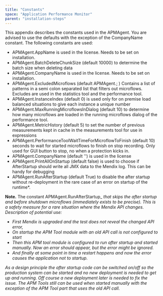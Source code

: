 ```yaml
---
title: "Constants"
space: "Application Performance Monitor"
parent: "installation-steps"
---
```

This appendix describes the constants used in the APMAgent. You are advised to use the defaults with the exception of the CompanyName constant.
The following constants are used:

*   APMAgent.AppName is used in the license. Needs to be set on installation.
*   APMAgent.BatchDeleteChunkSize (default 10000) to determine the batch size when deleting data
*   APMAgent.CompanyName is used in the license. Needs to be set on installation.
*   APMAgent.ExcludedMicroflows (default APMAgent.; ) Contains a list of patterns in a semi colon separated
 list that filters out microflows. Excludes are used in the statistics tool and the performance tool.
*   APMAgent.InstanceIndex (default 0) is used only for on premise load balanced situations to give each 
instance a unique number
*   APMAgent.MaxRunningMicroflowsInDialog (default 10) to determine how many microflows are loaded in the
 running microflows dialog of the performance tool.
*   APMAgent.MetricHistory (default 5) to set the number of previous measurements kept in cache in the 
measurements tool for use in expressions
*   APMAgent.PerformanceToolWaitTimeForMicroflowToFinish (default 10) seconds to wait for started microflows
 to finish on stop recording. Only used for GUI button to stop, no when a protection kicks in.
*   APMAgent.CompanyName (default '<company name constant>') is used in the license
*   APMAgent.PrintAllOnStartup (default false) is used to choose if AfterStartup should write all JMX data
 to the Mendix log. This can be handy for debugging
*   APMAgent.RunAfterStartup (default True) to disable the after startup without re-deployment in the rare 
case of an error on startup of the runtime*.

**Note.** The constant APMAgent.RunAfterStartup_ _that skips the after startup and before shutdown microflows_ _(immediately exists to be precise). This is a safety measure for a rare situation where the Mendix API changes._
_Description of potential use:_

*   _First Mendix is upgraded and the test does not reveal the changed API error,_
*   _On startup the APM Tool module with an old API call is not configured to start_
*   _Then this APM tool module is configured to run after startup and started manually. Now an error should appear, but the error might be ignored._
*   _And finally at some point in time a restart happens and now the error causes the application not to startup._

_As a design principle the after startup code can be switched on/off so the production system can be started and no new deployment is needed to get up and running. Off course a new deployment later is needed to fix the issue. The APM Tools still can be used when started manually with the exception of the APM Tool part that uses the old API call._
